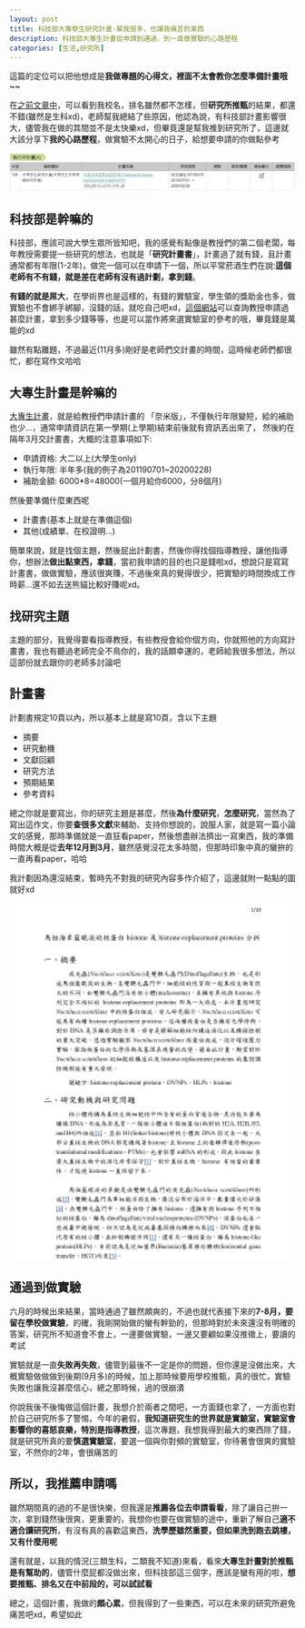 ```yaml
---
layout: post
title: 科技部大專學生研究計畫-幫我很多，也讓我痛苦的東西
description: 科技部大專生計畫從申請到通過，到一直做實驗的心路歷程
categories: [生活,研究所]
---
```


這篇的定位可以把他想成是**我做專題的心得文，裡面不太會教你怎麼準備計畫哦~~**

在[之前文章中](https://allmwh.org/graduate-interview-bio/)，可以看到我校名，排名雖然都不怎樣，但**研究所推甄**的結果，都還不錯(雖然是生科xd)，老師幫我總結了些原因，他認為說，有科技部計畫影響很大，儘管我在做的其間並不是太快樂xd，但畢竟還是幫我推到研究所了，這邊就大該分享下**我的心路歷程**，做實驗不太開心的日子，給想要申請的你做點參考

![圖片_010](/attachments/2019-12-14-most-plan/圖片_010.png)

<!--more-->

## 科技部是幹嘛的

科技部，應該可說大學生眾所皆知吧，我的感覺有點像是教授們的第二個老闆，每年教授需要提一些研究的想法，也就是「**研究計畫書**」，計畫過了就有錢，且計畫通常都有年限(1-2年)，做完一個可以在申請下一個，所以平常菸酒生們在說:**這個老師有不有錢，就是差在老師有沒有過計劃，拿到錢**。

**有錢的就是屌大**，在學術界也是這樣的，有錢的實驗室，學生領的獎助金也多，做實驗也不會綁手綁腳，沒錢的話，就吃自己吧xd，[這個網站](https://wsts.most.gov.tw/STSWeb/Award/AwardMultiQuery.aspx)可以查詢教授申請過甚麼計畫，拿到多少錢等等，也是可以當作將來選實驗室的參考的哦，畢竟錢是萬能的xd

雖然有點離題，不過最近(11月多)剛好是老師們交計畫的時間，這時候老師們都很忙，都在寫作文哈哈

## 大專生計畫是幹嘛的

[大專生計畫](https://bit.ly/35xzrIU)，就是給教授們申請計畫的 「奈米版」，不僅執行年限變短，給的補助也少…，通常申請資訊在第一學期(上學期)結束前後就有資訊丟出來了， 然後約在隔年3月交計畫書，大概的注意事項如下:

- 申請資格: 大二以上(大學生only)
- 執行年限: 半年多(我的例子為201190701~20200228)
- 補助金額: 6000*8=48000(一個月給你6000，分8個月)

然後要準備什麼東西呢

- 計畫書(基本上就是在準備這個)
- 其他(成績單、在校證明…)

簡單來說，就是找個主題，然後屁出計劃書，然後你得找個指導教授，讓他指導你，想辦法**做出點東西，拿錢**，當初我申請的目的也只是錢啦xd，想說只是寫寫計畫書，做做實驗，應該很爽賺，不過後來真的覺得很少，把實驗的時間換成工作時薪…還不如去送熊貓比較好賺呢xd。

## 找研究主題

主題的部分，我覺得要看指導教授，有些教授會給你個方向，你就照他的方向寫計畫書，我也有聽過老師完全不鳥你的，我的話頗幸運的，老師給我很多想法，所以這部份就去跟你的老師多討論吧

## 計畫書

計劃書規定10頁以內，所以基本上就是寫10頁，含以下主題

- 摘要
- 研究動機
- 文獻回顧
- 研究方法
- 預期結果
- 參考資料

總之你就是要寫出，你的研究主題是甚麼，然後**為什麼研究**，**怎麼研究**，當然為了寫出這作文，你要**查很多文獻**來輔助、支持你想說的，說服人家，就是寫一篇小論文的感覺，那時準備就是一直狂看paper，然後想盡辦法擠出一寫東西，我的準備時間大概是從**去年12月到3月**，雖然感覺沒花太多時間，但那時印象中真的蠻拚的一直再看paper，哈哈

我計劃因為還沒結束，暫時先不對我的研究內容多作介紹了，這邊就附一點點的圖就好xd

![圖片_009](/attachments/2019-12-14-most-plan/圖片_009.png)

## 通過到做實驗

六月的時候出來結果，當時通過了雖然頗爽的，不過也就代表接下來的**7-8月，要留在學校做實驗**，的確，我剛開始做的蠻有幹勁的，但那時對於未來還沒有明確的答案，研究所不知道會不會上，一邊要做實驗，一邊又要顧如果沒推徵上，要讀的考試

實驗就是一直**失敗再失敗**，儘管到最後不一定是你的問題，但你還是沒做出來，大概實驗做做做到後期(9月多)的時候，加上那時候要用學校推甄，真的很忙，實驗失敗也讓我沒甚麼信心，總之那時候，過的很崩潰

你說我後不後悔做這個計畫，我想介於兩者之間吧，一方面錢也拿了，一方面也對於自己研究所多了警惕，今年的暑假，**我知道研究生的世界就是實驗室，實驗室會影響你的喜怒哀樂，特別是指導教授**，這次專題，我想我得到最大的東西除了錢，就是研究所真的要**慎選實驗室**，要選一個與你對頻的實驗室，你待著會很爽的實驗室，不然你的2年，會很痛苦的

## 所以，我推薦申請嗎

雖然期間真的過的不是很快樂，但我還是**推薦各位去申請看看**，除了讓自己拚一次，拿到錢然後很爽，更重要的，我想你也要在做實驗的途中，重新了解自己**適不適合讀研究所**，有沒有真的喜歡這東西，**洗學歷雖然重要，但如果洗到跑去跳樓，又有什麼用呢**

還有就是，以我的情況(三類生科，二類我不知道)來看，看來**大專生計畫對於推甄是有幫助的**，儘管什麼屁都沒做出來，但科技部這三個字，應該是蠻有用的啦，**想要推甄、排名又在中前段的，可以試試看**

總之，這個計畫，我做的**頗心累**，但我得到了一些東西，可以在未來的研究所避免痛苦吧xd，希望如此